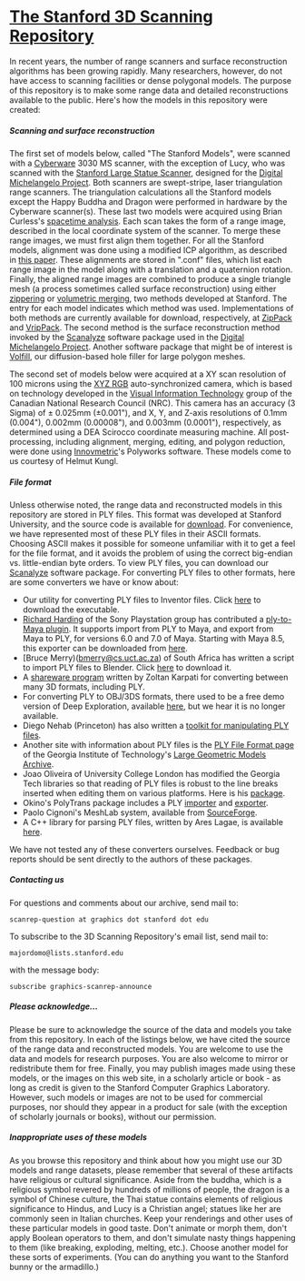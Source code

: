 # [The Stanford 3D Scanning Repository](http://graphics.stanford.edu/data/3Dscanrep/)

 In recent years, the number of range scanners and surface reconstruction algorithms has been growing 
 rapidly. Many researchers, however, do not have access to scanning facilities or dense polygonal 
 models. The purpose of this repository is to make some range data and detailed reconstructions 
 available to the public. Here's how the models in this repository were created:
 
##### Scanning and surface reconstruction

The first set of models below, called "The Stanford Models", were scanned with a [Cyberware](http://www.cyberware.com/) 
3030 MS scanner, with the exception of Lucy, who was scanned with the [Stanford Large Statue Scanner](http://graphics.stanford.edu/projects/mich/mgantry-in-lab/mgantry-in-lab.html),
 designed for the [Digital Michelangelo Project](http://graphics.stanford.edu/projects/mich/). 
 Both scanners are swept-stripe, laser triangulation range scanners. The triangulation calculations 
 all the Stanford models except the Happy Buddha and Dragon were performed in hardware by the 
 Cyberware scanner(s). These last two models were acquired using Brian Curless's [spacetime analysis](http://graphics.stanford.edu/papers/spacetime).
  Each scan takes the form of a range image, described in the local coordinate system of the scanner. 
  To merge these range images, we must first align them together. For all the Stanford models, 
  alignment was done using a modified ICP algorithm, as described in [this paper](http://graphics.stanford.edu/papers/zipper).
   These alignments are stored in ".conf" files, which list each range image in the model along with a 
   translation and a quaternion rotation. Finally, the aligned range images are combined to produce a
    single triangle mesh (a process sometimes called surface reconstruction) using either [zippering](http://graphics.stanford.edu/papers/zipper) 
    or [volumetric merging](http://graphics.stanford.edu/papers/volrange), two methods developed at 
    Stanford. The entry for each model indicates which method was used. Implementations of both 
    methods are currently available for download, respectively, at [ZipPack](http://graphics.stanford.edu/software/zippack/) 
    and [VripPack](http://graphics.stanford.edu/software/vrip/). The second method is the surface 
    reconstruction method invoked by the [Scanalyze](http://graphics.stanford.edu/software/scanalyze)
     software package used in the [Digital Michelangelo Project](http://graphics.stanford.edu/projects/mich).
      Another software package that might be of interest is [Volfill](http://graphics.stanford.edu/software/volfill), our diffusion-based hole filler
       for large polygon meshes.

The second set of models below were acquired at a XY scan resolution of 100 microns using the [XYZ RGB](http://www.xyzrgb.com/) 
auto-synchronized camera, which is based on technology developed in the [Visual Information Technology](http://iit-iti.nrc-cnrc.gc.ca/about-sujet/vit-tiv_e.html)
 group of the Canadian National Research Council (NRC). This camera has an accuracy (3 Sigma) of 
 ± 0.025mm (±0.001"), and X, Y, and Z-axis resolutions of 0.1mm (0.004"), 0.002mm (0.00008"), and 
 0.003mm (0.0001"), respectively, as determined using a DEA Scirocco coordinate measuring machine. 
 All post-processing, including alignment, merging, editing, and polygon reduction, were done using
  [Innovmetric](http://www.innovmetric.com/)'s Polyworks software. These models come to us courtesy of Helmut Kungl.

##### File format

Unless otherwise noted, the range data and reconstructed models in this repository are stored in PLY 
files. This format was developed at Stanford University, and the source code is available for [download](http://graphics.stanford.edu/pub/zippack/ply-1.1.tar.Z).
 For convenience, we have represented most of these PLY files in their ASCII formats. Choosing ASCII makes it possible for someone unfamiliar with it to get a feel for the file format, and it avoids the problem of using the correct big-endian vs. little-endian byte orders.
To view PLY files, you can download our [Scanalyze](http://graphics.stanford.edu/software/scanalyze) software package. For converting PLY files to other formats, here are some converters we have or know about:

- Our utility for converting PLY files to Inventor files. Click [here](http://graphics.stanford.edu/data/3Dscanrep/ply2iv) to download the executable.
- [Richard Harding](Richard_Harding@Playstation.sony.com) of the Sony Playstation group has contributed a [ply-to-Maya plugin](http://graphics.stanford.edu/data/3Dscanrep/plyImportExport_1.2.zip).
 It supports import from PLY to Maya, and export from Maya to PLY, for versions 6.0 and 7.0 of Maya. Starting with Maya 8.5, 
 this exporter can be downloaded from [here](https://sites.google.com/site/mayaplyimportexport/).
- [Bruce Merry)(bmerry@cs.uct.ac.za) of South Africa has written a script to import PLY files to Blender. Click [here](http://wiki.blender.org/index.php/Extensions:Py/Scripts/Manual/Import/PLY) to download it.
- A [shareware program](http://web.axelero.hu/karpo) written by Zoltan Karpati for converting between many 3D formats, including PLY.
- For converting PLY to OBJ/3DS formats, there used to be a free demo version of Deep Exploration, available [here](http://www.righthemisphere.com/),
 but we hear it is no longer available.
- Diego Nehab (Princeton) has also written a [toolkit for manipulating PLY files](http://www.cs.princeton.edu/~diego/professional/rply).
- Another site with information about PLY files is the [PLY File Format page](http://www.cc.gatech.edu/projects/large_models/ply.html) of 
the Georgia Institute of Technology's [Large Geometric Models Archive](http://www.cc.gatech.edu/projects/large_models).
- Joao Oliveira of University College London has modified the Georgia Tech libraries so that reading of PLY files is robust to the line 
breaks inserted when editing them on various platforms. Here is his [package](http://www.cs.ucl.ac.uk/staff/Joao.Oliveira/ply.html).
- Okino's PolyTrans package includes a PLY [importer](http://www.okino.com/conv/imp_ply.htm) and [exporter](http://www.okino.com/conv/exp_ply.htm).
- Paolo Cignoni's MeshLab system, available from [SourceForge](http://meshlab.sourceforge.net/).
- A C++ library for parsing PLY files, written by Ares Lagae, is available [here](http://www.cs.kuleuven.ac.be/~ares/libply/). 

We have not tested any of these converters ourselves. Feedback or bug reports should be sent directly to the authors of these packages.

##### Contacting us

For questions and comments about our archive, send mail to:

    scanrep-question at graphics dot stanford dot edu 

To subscribe to the 3D Scanning Repository's email list, send mail to:

    majordomo@lists.stanford.edu 

with the message body:

    subscribe graphics-scanrep-announce 

##### Please acknowledge...

Please be sure to acknowledge the source of the data and models you take from this repository. In each of the listings below, we have cited the source of the range data and reconstructed models. You are welcome to use the data and models for research purposes. You are also welcome to mirror or redistribute them for free. Finally, you may publish images made using these models, or the images on this web site, in a scholarly article or book - as long as credit is given to the Stanford Computer Graphics Laboratory. However, such models or images are not to be used for commercial purposes, nor should they appear in a product for sale (with the exception of scholarly journals or books), without our permission.

##### Inappropriate uses of these models

As you browse this repository and think about how you might use our 3D models and range datasets, please remember that several of these artifacts have religious or cultural significance. Aside from the buddha, which is a religious symbol revered by hundreds of millions of people, the dragon is a symbol of Chinese culture, the Thai statue contains elements of religious significance to Hindus, and Lucy is a Christian angel; statues like her are commonly seen in Italian churches. Keep your renderings and other uses of these particular models in good taste. Don't animate or morph them, don't apply Boolean operators to them, and don't simulate nasty things happening to them (like breaking, exploding, melting, etc.). Choose another model for these sorts of experiments. (You can do anything you want to the Stanford bunny or the armadillo.)   